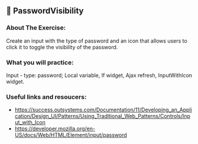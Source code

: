 ## :ledger: PasswordVisibility

### About The Exercise:

Create an input with the type of password and an icon that allows users to click it to toggle the visibility of the password.

### What you will practice:

Input - type: password; Local variable, If widget, Ajax refresh, InputWithIcon widget.

### Useful links and resoucers:

- https://success.outsystems.com/Documentation/11/Developing_an_Application/Design_UI/Patterns/Using_Traditional_Web_Patterns/Controls/Input_with_Icon
- https://developer.mozilla.org/en-US/docs/Web/HTML/Element/input/password
